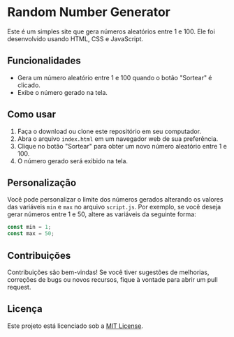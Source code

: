 # Random Number Generator

Este é um simples site que gera números aleatórios entre 1 e 100. Ele foi desenvolvido usando HTML, CSS e JavaScript.

## Funcionalidades

- Gera um número aleatório entre 1 e 100 quando o botão "Sortear" é clicado.
- Exibe o número gerado na tela.

## Como usar

1. Faça o download ou clone este repositório em seu computador.
2. Abra o arquivo `index.html` em um navegador web de sua preferência.
3. Clique no botão "Sortear" para obter um novo número aleatório entre 1 e 100.
4. O número gerado será exibido na tela.

## Personalização

Você pode personalizar o limite dos números gerados alterando os valores das variáveis `min` e `max` no arquivo `script.js`. Por exemplo, se você deseja gerar números entre 1 e 50, altere as variáveis da seguinte forma:

```javascript
const min = 1;
const max = 50;
```

## Contribuições

Contribuições são bem-vindas! Se você tiver sugestões de melhorias, correções de bugs ou novos recursos, fique à vontade para abrir um pull request.

## Licença

Este projeto está licenciado sob a [MIT License](LICENSE).